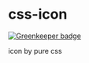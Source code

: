 # css-icon

[![Greenkeeper badge](https://badges.greenkeeper.io/dyygtfx/css-icon.svg)](https://greenkeeper.io/)

icon by pure css

